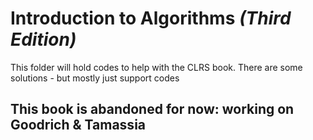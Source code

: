 # Introduction to Algorithms _(Third Edition)_


This folder will hold codes to help with the CLRS book. There are some solutions - but mostly just support codes

## This book is abandoned for now: working on Goodrich & Tamassia
